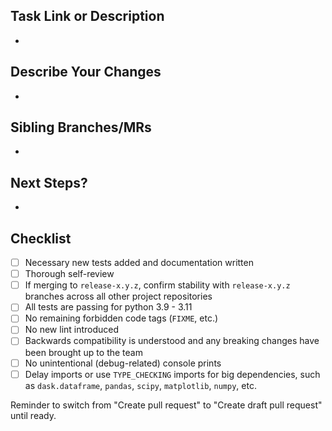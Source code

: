 ## Task Link or Description
-

## Describe Your Changes
-

## Sibling Branches/MRs
-

## Next Steps?
-

## Checklist
- [ ] Necessary new tests added and documentation written
- [ ] Thorough self-review
- [ ] If merging to `release-x.y.z`, confirm stability with `release-x.y.z` branches across all other project repositories
- [ ] All tests are passing for python 3.9 - 3.11
- [ ] No remaining forbidden code tags (`FIXME`, etc.)
- [ ] No new lint introduced
- [ ] Backwards compatibility is understood and any breaking changes have been brought up to the team
- [ ] No unintentional (debug-related) console prints
- [ ] Delay imports or use `TYPE_CHECKING` imports for big dependencies, such as `dask.dataframe`, `pandas`, `scipy`, `matplotlib`, `numpy`, etc.

Reminder to switch from "Create pull request" to "Create draft pull request" until ready.
